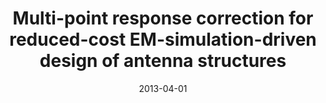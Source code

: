 ---
title: "Multi-point response correction for reduced-cost EM-simulation-driven design of antenna structures"
date: "2013-04-01"
authors: ["S. Koziel", "L. Leifsson"]
publication_types: ["2"]
publication: "*Microwave and Optical Technology Letters*"
doi: "10.1002/mop.27758"
---